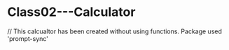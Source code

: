 # Class02---Calculator

// This calcualtor has been created without using functions. Package used 'prompt-sync'
